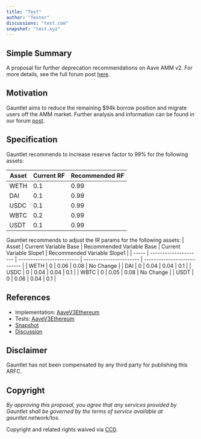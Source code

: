 ```yaml
---
title: "Test"
author: "Tester"
discussions: "test.com"
snapshot: "test.xyz"
---
```


## Simple Summary

A proposal for further deprecation recommendations on Aave AMM v2. For more details, see the full forum post [here](https://governance.aave.com/t/arfc-deprecate-aave-v2-amm-market-step-2/16408/2).

## Motivation

Gauntlet aims to reduce the remaining $94k borrow position and migrate users off the AMM market. Further analysis and information can be found in our forum [post](https://governance.aave.com/t/arfc-deprecate-aave-v2-amm-market-step-2/16408).

## Specification

Gauntlet recommends to increase reserve factor to 99% for the following assets:

| Asset | Current RF | Recommended RF |
| ----- | ---------- | -------------- |
| WETH  | 0.1        | 0.99           |
| DAI   | 0.1        | 0.99           |
| USDC  | 0.1        | 0.99           |
| WBTC  | 0.2        | 0.99           |
| USDT  | 0.1        | 0.99           |

Gauntlet recommends to adjust the IR params for the following assets:
| Asset | Current Variable Base | Recommended Variable Base | Current Variable Slope1 | Recommended Variable Slope1 |
| ----- | --------------------- | ------------------------- | ----------------------- | --------------------------- |
| WETH | 0 | 0.06 | 0.08 | No Change |
| DAI | 0 | 0.04 | 0.04 | 0.1 |
| USDC | 0 | 0.04 | 0.04 | 0.1 |
| WBTC | 0 | 0.05 | 0.08 | No Change |
| USDT | 0 | 0.06 | 0.04 | 0.1 |

## References

- Implementation: [AaveV3Ethereum](https://github.com/bgd-labs/aave-proposals-v3/blob/main/src/20240214_AaveV3Ethereum_Test/AaveV3Ethereum_Test_20240214.sol)
- Tests: [AaveV3Ethereum](https://github.com/bgd-labs/aave-proposals-v3/blob/main/src/20240214_AaveV3Ethereum_Test/AaveV3Ethereum_Test_20240214.t.sol)
- [Snapshot](test.xyz)
- [Discussion](test.com)

## Disclaimer

Gauntlet has not been compensated by any third party for publishing this ARFC.

## Copyright

_By approving this proposal, you agree that any services provided by Gauntlet shall be governed by the terms of service available at gauntlet.network/tos._

Copyright and related rights waived via [CC0](https://creativecommons.org/publicdomain/zero/1.0/).
